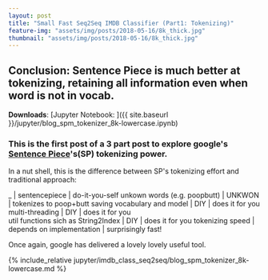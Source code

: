 ```yaml
---
layout: post
title: "Small Fast Seq2Seq IMDB Classifier (Part1: Tokenizing)"
feature-img: "assets/img/posts/2018-05-16/8k_thick.jpg"
thumbnail: "assets/img/posts/2018-05-16/8k_thick.jpg"
---
```


## Conclusion: Sentence Piece is much better at tokenizing, retaining all information even when word is not in vocab.

**Downloads**: [Jupyter Notebook: ]({{ site.baseurl }}/jupyter/blog_spm_tokenizer_8k-lowercase.ipynb)


### This is the first post of a 3 part post to explore google's [Sentence Piece](https://github.com/google/sentencepiece)'s(SP) tokenizing power.

In a nut shell, this is the difference between SP's tokenizing effort and traditional approach:

_ | sentencepiece | do-it-you-self
unkown words (e.g. poopbutt) | UNKWON | tokenizes to poop+butt
saving vocabulary and model | DIY | does it for you
multi-threading  | DIY | does it for you  
util functions sich as String2Index | DIY | does it for you
tokenizing speed | depends on implementation | surprisingly fast!

Once again, google has delivered a lovely lovely useful tool.

{% include_relative jupyter/imdb_class_seq2seq/blog_spm_tokenizer_8k-lowercase.md %}
